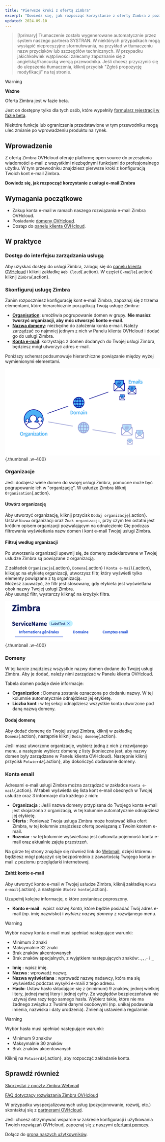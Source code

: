 ```yaml
---
title: "Pierwsze kroki z ofertą Zimbra"
excerpt: "Dowiedz się, jak rozpocząć korzystanie z oferty Zimbra z poziomu Panelu klienta OVHcloud"
updated: 2024-09-10
---
```


<style>
.w-400 {
max-width:400px!importante;
}
</style>

> [!primary]
> Tłumaczenie zostało wygenerowane automatycznie przez system naszego partnera SYSTRAN. W niektórych przypadkach mogą wystąpić nieprecyzyjne sformułowania, na przykład w tłumaczeniu nazw przycisków lub szczegółów technicznych. W przypadku jakichkolwiek wątpliwości zalecamy zapoznanie się z angielską/francuską wersją przewodnika. Jeśli chcesz przyczynić się do ulepszenia tłumaczenia, kliknij przycisk "Zgłoś propozycję modyfikacji” na tej stronie.
>

> [!warning]
>
> **Ważne**
>
> Oferta Zimbra jest w fazie beta.
>
> Jest on dostępny tylko dla tych osób, które wypełniły [formularz rejestracji w fazie beta](https://labs.ovhcloud.com/en/zimbra-beta/).
>
> Niektóre funkcje lub ograniczenia przedstawione w tym przewodniku mogą ulec zmianie po wprowadzeniu produktu na rynek.

## Wprowadzenie

Z ofertą Zimbra OVHcloud oferuje platformę open source do przesyłania wiadomości e-mail z wszystkimi niezbędnymi funkcjami do profesjonalnego użytku. W tym przewodniku znajdziesz pierwsze kroki z konfiguracją Twoich kont e-mail Zimbra.

**Dowiedz się, jak rozpocząć korzystanie z usługi e-mail Zimbra**

## Wymagania początkowe

- Zakup konta e-mail w ramach naszego rozwiązania e-mail Zimbra OVHcloud.
- Posiadanie [domeny OVHcloud](/links/web/domains).
- Dostęp do [panelu klienta OVHcloud](/links/manager).

## W praktyce

### Dostęp do interfejsu zarządzania usługą

Aby uzyskać dostęp do usługi Zimbra, zaloguj się do [panelu klienta OVHcloud](/links/manager) i kliknij zakładkę `Web Cloud`{.action}. W części `E-maile`{.action} kliknij `Zimbra`{.action}.

### Skonfiguruj usługę Zimbra

Zanim rozpoczniesz konfigurację kont e-mail Zimbra, zapoznaj się z trzema elementami, które hierarchicznie porządkują Twoją usługę Zimbra:

- [**Organisation**](#organizations): umożliwia pogrupowanie domen w grupy. **Nie musisz tworzyć organizacji, aby móc utworzyć konto e-mail**.
- [**Nazwa domeny**](#domains): niezbędne do założenia konta e-mail. Należy zarządzać co najmniej jednym z nich w Panelu klienta OVHcloud i dodać go do usługi Zimbra.
- [**Konta e-mail**](#emaile): korzystając z domen dodanych do Twojej usługi Zimbra, będziesz mógł utworzyć adres e-mail.

Poniższy schemat podsumowuje hierarchiczne powiązanie między wyżej wymienionymi elementami.

![Zimbra](images/Zimbra_Organization.png){.thumbnail .w-400}

### Organizacje <a name="organizations"></a>

Jeśli dodajesz wiele domen do swojej usługi Zimbra, pomocne może być pogrupowanie ich w "organizację". W usłudze Zimbra kliknij `Organisation`{.action}.

#### Utwórz organizację

Aby utworzyć organizację, kliknij przycisk `Dodaj organizację`{.action}. Ustaw `Nazwa` organizacji oraz `Znak organizacji`, przy czym ten ostatni jest krótkim opisem organizacji pozwalającym na odnalezienie Cię podczas filtrowania wyświetlania nazw domen i kont e-mail Twojej usługi Zimbra.

#### Filtruj według organizacji

Po utworzeniu organizacji upewnij się, że domeny zadeklarowane w Twojej usłudze Zimbra są powiązane z organizacją.

Z zakładek `Organizacja`{.action}, `Domena`{.action} i `Konta e-mail`{.action}, klikając na etykietę organizacji, utworzysz filtr, który wyświetli tylko elementy powiązane z tą organizacją.<br>
Możesz zauważyć, że filtr jest stosowany, gdy etykieta jest wyświetlana obok nazwy Twojej usługi Zimbra.<br>
Aby usunąć filtr, wystarczy kliknąć na krzyżyk filtra.

![Zimbra](images/Zimbra_Organization_filter.png){.thumbnail .w-400}

### Domeny <a name="domains"></a>

W tej karcie znajdziesz wszystkie nazwy domen dodane do Twojej usługi Zimbra. Aby je dodać, należy nimi zarządzać w Panelu klienta OVHcloud.

Tabela domen podaje dwie informacje:

- **Organization** : Domena zostanie oznaczona po dodaniu nazwy. W tej kolumnie automatycznie odnajdziesz jej etykietę.
- **Liczba kont** : w tej sekcji odnajdziesz wszystkie konta utworzone pod daną nazwą domeny.

#### Dodaj domenę

Aby dodać domenę do Twojej usługi Zimbra, kliknij w zakładkę `Domena`{.action}, następnie kliknij `Dodaj domenę`{.action}.

Jeśli masz utworzone organizacje, wybierz jedną z nich z rozwijanego menu, a następnie wybierz domenę z listy (konieczne jest, aby nazwy domen były zarządzane w Panelu klienta OVHcloud). Następnie kliknij przycisk `Potwierdź`{.action}, aby dokończyć dodawanie domeny.

### Konta email <a name="emails"></a>

Adresami e-mail usługi Zimbra można zarządzać w zakładce `Konta e-mail`{.action}. W tabeli wyświetla się lista kont e-mail obecnych w Twojej usłudze oraz 3 informacje dla każdego z nich:

- **Organizacja** : Jeśli nazwa domeny przypisana do Twojego konta e-mail jest skojarzona z organizacją, w tej kolumnie automatycznie odnajdziesz jej etykietę.
- **Oferta** : Ponieważ Twoja usługa Zimbra może hostować kilka ofert Zimbra, w tej kolumnie znajdziesz ofertę powiązaną z Twoim kontem e-mail.
- **Rozmiar** : w tej kolumnie wyświetlana jest całkowita pojemność konta e-mail oraz aktualnie zajęta przestrzeń.

Na górze tej strony znajduje się również link do [Webmail](/links/web/email), dzięki któremu będziesz mógł połączyć się bezpośrednio z zawartością Twojego konta e-mail z poziomu przeglądarki internetowej.

#### Załóż konto e-mail

Aby utworzyć konto e-mail w Twojej usłudze Zimbra, kliknij zakładkę `Konta e-mail`{.action}, a następnie `Utwórz konto`{.action}.

Uzupełnij kolejne informacje, o które zostaniesz poproszony.

- **Konto e-mail** : wpisz *nazwę konta*, które będzie posiadać Twój adres e-mail (np. imię.nazwisko) i *wybierz nazwę domeny* z rozwijanego menu.

> [!warning]
>
> Wybór nazwy konta e-mail musi spełniać następujące warunki:
>
> - Minimum 2 znaki
> - Maksymalnie 32 znaki
> - Brak znaków akcentowanych
> - Brak znaków specjalnych, z wyjątkiem następujących znaków:`.`,`,`,`-` i `_`

- **Imię** : wpisz imię.
- **Nazwa** : wprowadź nazwę.
- **Nazwa wyświetlana** : wprowadź nazwę nadawcy, która ma się wyświetlać podczas wysyłki e-maili z tego adresu.
- **Hasło**: Ustaw hasło składające się z (minimum) 9 znaków, jednej wielkiej litery, jednej małej litery i jednej cyfry. Ze względów bezpieczeństwa nie używaj dwa razy tego samego hasła. Wybierz takie, które nie ma żadnego związku z Twoimi danymi osobowymi (np. unikaj podawania imienia, nazwiska i daty urodzenia). Zmieniaj ustawienia regularnie.

> [!warning]
>
> Wybór hasła musi spełniać następujące warunki:
>
> - Minimum 9 znaków
> - Maksymalnie 30 znaków
> - Brak znaków akcentowanych

Kliknij na `Potwierdź`{.action}, aby rozpocząć zakładanie konta.

## Sprawdź również <a name="go-further"></a>

[Skorzystaj z poczty Zimbra Webmail](/pages/web_cloud/email_and_collaborative_solutions/mx_plan/email_zimbra)

[FAQ dotyczący rozwiązania Zimbra OVHcloud](/pages/web_cloud/email_and_collaborative_solutions/mx_plan/faq-zimbra)

W przypadku wyspecjalizowanych usług (pozycjonowanie, rozwój, etc.) skontaktuj się z [partnerami OVHcloud](/links/partner).

Jeśli chcesz otrzymywać wsparcie w zakresie konfiguracji i użytkowania Twoich rozwiązań OVHcloud, zapoznaj się z naszymi [ofertami pomocy](/links/support).

Dołącz do [grona naszych użytkowników](/links/community).
